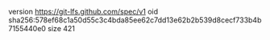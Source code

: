 version https://git-lfs.github.com/spec/v1
oid sha256:578ef68c1a50d55c3c4bda85ee62c7dd13e62b2b539d8cecf733b4b7155440e0
size 421
